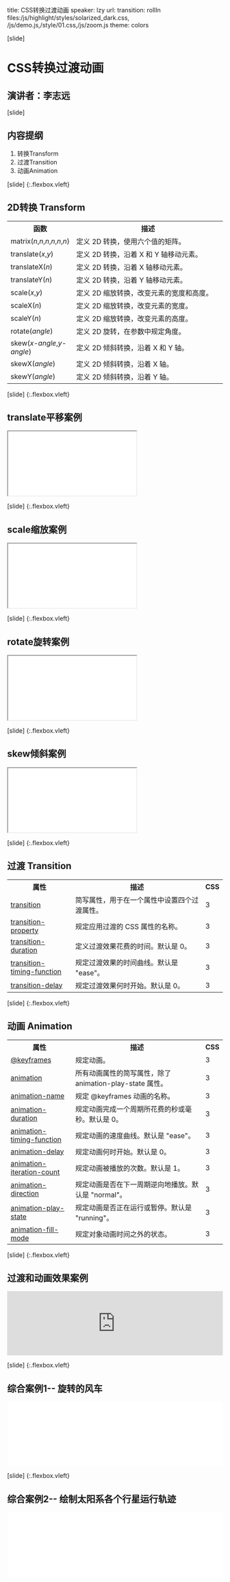 title: CSS转换过渡动画
speaker: lzy
url: 
transition: rollIn
files:/js/highlight/styles/solarized_dark.css, /js/demo.js,/style/01.css,/js/zoom.js
theme: colors

[slide]
# CSS转换过渡动画
## 演讲者：李志远

[slide]
## 内容提纲
1. 转换Transform
2. 过渡Transition
3. 动画Animation

[slide] {:.flexbox.vleft}
## 2D转换 Transform
<table class="dataintable">
<tbody><tr>
<th style="width:25%;">函数</th>
<th>描述</th>
</tr>

<tr>
<td>matrix(<i>n</i>,<i>n</i>,<i>n</i>,<i>n</i>,<i>n</i>,<i>n</i>)</td>
<td>定义 2D 转换，使用六个值的矩阵。</td>
</tr>

<tr>
<td>translate(<i>x</i>,<i>y</i>)</td>
<td>定义 2D 转换，沿着 X 和 Y 轴移动元素。</td>
</tr>

<tr>
<td>translateX(<i>n</i>)</td>
<td>定义 2D 转换，沿着 X 轴移动元素。</td>
</tr>

<tr>
<td>translateY(<i>n</i>)</td>
<td>定义 2D 转换，沿着 Y 轴移动元素。</td>
</tr>

<tr>
<td>scale(<i>x</i>,<i>y</i>)</td>
<td>定义 2D 缩放转换，改变元素的宽度和高度。</td>
</tr>

<tr>
<td>scaleX(<i>n</i>)</td>
<td>定义 2D 缩放转换，改变元素的宽度。</td>
</tr>

<tr>
<td>scaleY(<i>n</i>)</td>
<td>定义 2D 缩放转换，改变元素的高度。</td>
</tr>

<tr>
<td>rotate(<i>angle</i>)</td>
<td>定义 2D 旋转，在参数中规定角度。</td>
</tr>

<tr>
<td>skew(<i>x-angle</i>,<i>y-angle</i>)</td>
<td>定义 2D 倾斜转换，沿着 X 和 Y 轴。</td>
</tr>

<tr>
<td>skewX(<i>angle</i>)</td>
<td>定义 2D 倾斜转换，沿着 X 轴。</td>
</tr>

<tr>
<td>skewY(<i>angle</i>)</td>
<td>定义 2D 倾斜转换，沿着 Y 轴。</td>
</tr>
</tbody></table>

[slide] {:.flexbox.vleft}
## translate平移案例
<iframe src="/demos/editor.html?file=translate"></iframe>

[slide] {:.flexbox.vleft}
## scale缩放案例
<iframe src="/demos/editor.html?file=scale"></iframe>

[slide] {:.flexbox.vleft}
## rotate旋转案例
<iframe src="/demos/editor.html?file=rotate"></iframe>

[slide] {:.flexbox.vleft}
## skew倾斜案例
<iframe src="/demos/editor.html?file=skew"></iframe>

[slide] {:.flexbox.vleft}
## 过渡 Transition
<table class="dataintable">
<tbody><tr>
<th style="width:30%;">属性</th>
<th>描述</th>
<th style="width:5%;">CSS</th>
</tr>

<tr>
<td><a href="#" title="CSS3 transition 属性">transition</a></td>
<td>简写属性，用于在一个属性中设置四个过渡属性。</td>
<td>3</td>
</tr>

<tr>
<td><a href="#" title="CSS3 transition-property 属性">transition-property</a></td>
<td>规定应用过渡的 CSS 属性的名称。</td>
<td>3</td>
</tr>

<tr>
<td><a href="#" title="CSS3 transition-duration 属性">transition-duration</a></td>
<td>定义过渡效果花费的时间。默认是 0。</td>
<td>3</td>
</tr>

<tr>
<td><a href="#" title="CSS3 transition-timing-function 属性">transition-timing-function</a></td>
<td>规定过渡效果的时间曲线。默认是 "ease"。</td>
<td>3</td>
</tr>

<tr>
<td><a href="#" title="CSS3 transition-delay 属性">transition-delay</a></td>
<td>规定过渡效果何时开始。默认是 0。</td>
<td>3</td>
</tr>
</tbody></table>


[slide] {:.flexbox.vleft}
## 动画 Animation
<table class="dataintable">
<tbody><tr>
<th style="width:30%;">属性</th>
<th>描述</th>
<th style="width:5%;">CSS</th>
</tr>

<tr>
<td><a href="#" title="CSS3 @keyframes 规则">@keyframes</a></td>
<td>规定动画。</td>
<td>3</td>
</tr>

<tr>
<td><a href="#" title="CSS3 animation 属性">animation</a></td>
<td>所有动画属性的简写属性，除了 animation-play-state 属性。</td>
<td>3</td>
</tr>

<tr>
<td><a href="#" title="CSS3 animation-name 属性">animation-name</a></td>
<td>规定 @keyframes 动画的名称。</td>
<td>3</td>
</tr>

<tr>
<td><a href="#" title="CSS3 animation-duration 属性">animation-duration</a></td>
<td>规定动画完成一个周期所花费的秒或毫秒。默认是 0。</td>
<td>3</td>
</tr>

<tr>
<td><a href="#" title="CSS3 animation-timing-function 属性">animation-timing-function</a></td>
<td>规定动画的速度曲线。默认是 "ease"。</td>
<td>3</td>
</tr>

<tr>
<td><a href="#" title="CSS3 animation-delay 属性">animation-delay</a></td>
<td>规定动画何时开始。默认是 0。</td>
<td>3</td>
</tr>

<tr>
<td><a href="#" title="CSS3 animation-iteration-count 属性">animation-iteration-count</a></td>
<td>规定动画被播放的次数。默认是 1。</td>
<td>3</td>
</tr>

<tr>
<td><a href="#" title="CSS3 animation-direction 属性">animation-direction</a></td>
<td>规定动画是否在下一周期逆向地播放。默认是 "normal"。</td>
<td>3</td>
</tr>

<tr>
<td><a href="#" title="CSS3 animation-play-state 属性">animation-play-state</a></td>
<td>规定动画是否正在运行或暂停。默认是 "running"。</td>
<td>3</td>
</tr>

<tr>
<td><a href="#" title="CSS3 animation-fill-mode 属性">animation-fill-mode</a></td>
<td>规定对象动画时间之外的状态。</td>
<td>3</td>
</tr>
</tbody>
</table>


[slide] {:.flexbox.vleft}
## 过渡和动画效果案例
<iframe  class="widder" src="http://www.shouce.ren/example/show/s/6869" frameborder="0" width="100%"></iframe>

[slide] {:.flexbox.vleft}
## 综合案例1-- 旋转的风车
<iframe  class="widder" src="/demos/fengche.html" frameborder="0" width="100%"></iframe>

[slide] {:.flexbox.vleft}
## 综合案例2-- 绘制太阳系各个行星运行轨迹
<iframe  class="widder" src="/demos/xingxing.html" frameborder="0" width="100%"></iframe>


